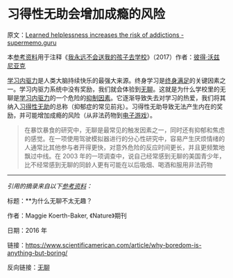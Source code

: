 # 习得性无助会增加成瘾的风险

原文：[Learned helplessness increases the risk of addictions - supermemo.guru](https://supermemo.guru/wiki/Learned_helplessness_increases_the_risk_of_addictions)

本[参考资料](https://supermemo.guru/wiki/References)用于注释《[我永远不会送我的孩子去学校](https://supermemo.guru/wiki/Problem_of_Schooling)》（2017）作者：[彼得·沃兹尼亚克](https://supermemo.guru/wiki/Piotr_Wozniak)

[学习内驱力](https://supermemo.guru/wiki/Learn_drive)是人类大脑持续快乐的最强大来源。终身学习是[终身满足](https://supermemo.guru/wiki/Simple_formula_for_happiness)的关键因素之一。学习内驱力系统中没有奖励，我们就会体验到[无聊](https://supermemo.guru/wiki/Boredom)。这就是为什么学校里的无聊是[学习内驱力](https://supermemo.guru/wiki/Schools_suppress_the_learn_drive)的一个危险的[抑制因素](https://supermemo.guru/wiki/Learn_drive)。它逐渐导致失去对学习的热爱，我们将其纳入[习得性无助](https://supermemo.guru/wiki/Learned_helplessness)的总称（抑郁症的常见前兆）。习得性无助导致无法产生内在的奖励，并可能增加成瘾的风险（从非法药物到[电子游戏](https://supermemo.guru/wiki/Videogames)）。

> 在暴饮暴食的研究中，无聊是最常见的触发因素之一，同时还有抑郁和焦虑的感觉。在一项使用驾驶模拟器进行的分心性研究中，容易产生厌烦情绪的人通常比其他参与者开得更快，对意外危险的反应时间更长，并且更频繁地飘过中线。在 2003 年的一项调查中，说自己经常感到无聊的美国青少年，比不经常感到无聊的同龄人更有可能在以后吸烟、喝酒和服用非法药物

------

*引用的摘录来自以下[参考资料](https://supermemo.guru/wiki/References)：*

标题：**为什么无聊不太无趣？

作者：Maggie Koerth-Baker, 《Nature》期刊

日期：2016 年

链接：https://www.scientificamerican.com/article/why-boredom-is-anything-but-boring/

反向链接：[无聊](https://supermemo.guru/wiki/Boredom)